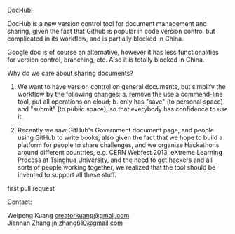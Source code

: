 DocHub!

DocHub is a new version control tool for document management and sharing, given the fact that Github is popular in code version control but complicated in its workflow, and is partially blocked in China.

Google doc is of course an alternative, however it has less functionalities for version control, branching, etc. Also it is totally blocked in China.

Why do we care about sharing documents?

1. We want to have version control on general documents, but simplify the workflow by the following changes: a. remove the use a commend-line tool, put all operations on cloud; b. only has "save" (to personal space) and "submit" (to public space), so that everybody has confidence to use it.

2. Recently we saw GitHub's Government document page, and people using GitHub to write books, also given the fact that we hope to build a platform for people to share challenges, and we organize Hackathons around different countries, e.g. CERN Webfest 2013, eXtreme Learning Process at Tsinghua University, and the need to get hackers and all sorts of people working together, we realized that the tool should be invented to support all these stuff.

first pull request


Contact:

Weipeng Kuang       creatorkuang@gmail.com                
Jiannan Zhang       jn.zhang610@gmail.com
